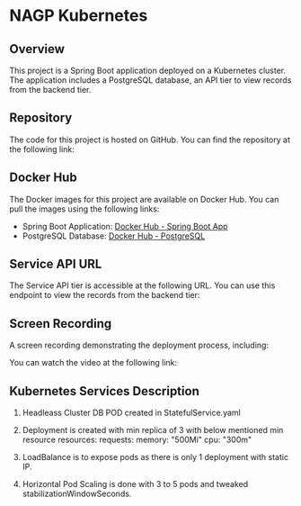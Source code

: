 # NAGP Kubernetes

## Overview

This project is a Spring Boot application deployed on a Kubernetes cluster. The application includes a PostgreSQL database, an API tier to view records from the backend tier.

## Repository

The code for this project is hosted on GitHub. You can find the repository at the following link:

[Code Repository]: https://github.com/git-utsav/nagp-pub

## Docker Hub

The Docker images for this project are available on Docker Hub. You can pull the images using the following links:

- Spring Boot Application: [Docker Hub - Spring Boot App](https://hub.docker.com/repository/docker/utsav194/nagp-docker/general)
- PostgreSQL Database: [Docker Hub - PostgreSQL](https://hub.docker.com/_/postgres)

## Service API URL

The Service API tier is accessible at the following URL. You can use this endpoint to view the records from the backend tier:

[Service API URL]: http://34.93.10.112/nagp/all-user

## Screen Recording

A screen recording demonstrating the deployment process, including:

You can watch the video at the following link:

[Screen Recording Video]: https://nagarro-my.sharepoint.com/:f:/p/utsavkumar_tripathi/EvaUI2M71OVLmGN0JcvpNWAB1PFFMJIleu4PhJaZEqgG6Q?e=RjmQ1E

## Kubernetes Services Description

1. Headleass Cluster DB POD created in StatefulService.yaml
2. Deployment is created with min replica of 3 with below mentioned min resource
	resources:
			  requests:
				memory: "500Mi"
				cpu: "300m"
				
3. LoadBalance is to expose pods as there is only 1 deployment with static IP.
4. Horizontal Pod Scaling is done with 3 to 5 pods and tweaked stabilizationWindowSeconds.
